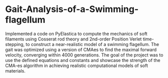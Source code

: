 # Gait-Analysis-of-a-Swimming-flagellum

Implemented a code on PyElastica to compute the mechanics of soft filaments using Cosserat rod theory and 2nd-order Position Verlet time-stepping, to construct a near-realistic model of a swimming flagellum. The gait was optimized using a version of CMAes to find the maximal forward velocity, converging within 4000 generations. The goal of the project was to use the defined equations and constants and showcase the strength of the CMA-es algorithm in achieving realistic computational models of soft materials.
 
